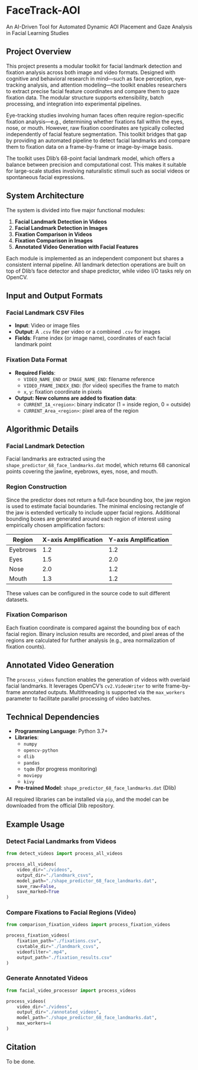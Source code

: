 # FaceTrack-AOI

An AI-Driven Tool for Automated Dynamic AOI Placement and Gaze Analysis in Facial Learning Studies

## Project Overview

This project presents a modular toolkit for facial landmark detection and fixation analysis across both image and video formats. Designed with cognitive and behavioral research in mind—such as face perception, eye-tracking analysis, and attention modeling—the toolkit enables researchers to extract precise facial feature coordinates and compare them to gaze fixation data. The modular structure supports extensibility, batch processing, and integration into experimental pipelines.

Eye-tracking studies involving human faces often require region-specific fixation analysis—e.g., determining whether fixations fall within the eyes, nose, or mouth. However, raw fixation coordinates are typically collected independently of facial feature segmentation. This toolkit bridges that gap by providing an automated pipeline to detect facial landmarks and compare them to fixation data on a frame-by-frame or image-by-image basis.

The toolkit uses Dlib’s 68-point facial landmark model, which offers a balance between precision and computational cost. This makes it suitable for large-scale studies involving naturalistic stimuli such as social videos or spontaneous facial expressions.

## System Architecture

The system is divided into five major functional modules:

1. **Facial Landmark Detection in Videos**
2. **Facial Landmark Detection in Images**
3. **Fixation Comparison in Videos**
4. **Fixation Comparison in Images**
5. **Annotated Video Generation with Facial Features**

Each module is implemented as an independent component but shares a consistent internal pipeline. All landmark detection operations are built on top of Dlib’s face detector and shape predictor, while video I/O tasks rely on OpenCV.

## Input and Output Formats

### Facial Landmark CSV Files

- **Input**: Video or image files
- **Output**: A `.csv` file per video or a combined `.csv` for images
- **Fields**: Frame index (or image name), coordinates of each facial landmark point

### Fixation Data Format

- **Required Fields**:
  - `VIDEO_NAME_END` or `IMAGE_NAME_END`: filename reference
  - `VIDEO_FRAME_INDEX_END`: (for video) specifies the frame to match
  - `x`, `y`: fixation coordinate in pixels
- **Output: New columns are added to fixation data**:
  - `CURRENT_IA_<region>`: binary indicator (1 = inside region, 0 = outside)
  - `CURRENT_Area_<region>`: pixel area of the region

## Algorithmic Details

### Facial Landmark Detection

Facial landmarks are extracted using the `shape_predictor_68_face_landmarks.dat` model, which returns 68 canonical points covering the jawline, eyebrows, eyes, nose, and mouth.

### Region Construction

Since the predictor does not return a full-face bounding box, the jaw region is used to estimate facial boundaries. The minimal enclosing rectangle of the jaw is extended vertically to include upper facial regions. Additional bounding boxes are generated around each region of interest using empirically chosen amplification factors:

| Region   | X-axis Amplification | Y-axis Amplification |
| -------- | -------------------- | -------------------- |
| Eyebrows | 1.2                  | 1.2                  |
| Eyes     | 1.5                  | 2.0                  |
| Nose     | 2.0                  | 1.2                  |
| Mouth    | 1.3                  | 1.2                  |

These values can be configured in the source code to suit different datasets.

### Fixation Comparison

Each fixation coordinate is compared against the bounding box of each facial region. Binary inclusion results are recorded, and pixel areas of the regions are calculated for further analysis (e.g., area normalization of fixation counts).

## Annotated Video Generation

The `process_videos` function enables the generation of videos with overlaid facial landmarks. It leverages OpenCV’s `cv2.VideoWriter` to write frame-by-frame annotated outputs. Multithreading is supported via the `max_workers` parameter to facilitate parallel processing of video batches.

## Technical Dependencies

- **Programming Language**: Python 3.7+
- **Libraries**:
  - `numpy`
  - `opencv-python`
  - `dlib`
  - `pandas`
  - `tqdm` (for progress monitoring)
  - `moviepy`
  - `kivy`
- **Pre-trained Model**: `shape_predictor_68_face_landmarks.dat` (Dlib)

All required libraries can be installed via `pip`, and the model can be downloaded from the official Dlib repository.

## Example Usage

### Detect Facial Landmarks from Videos

```python
from detect_videos import process_all_videos

process_all_videos(
    video_dir="./videos",
    output_dir="./landmark_csvs",
    model_path="./shape_predictor_68_face_landmarks.dat",
    save_raw=False,
    save_marked=True
)
```

### Compare Fixations to Facial Regions (Video)

```python
from comparison_fixation_videos import process_fixation_videos

process_fixation_videos(
    fixation_path="./fixations.csv",
    csvtable_dir="./landmark_csvs",
    videofilter=".mp4",
    output_path="./fixation_results.csv"
)
```

### Generate Annotated Videos

```python
from facial_video_processor import process_videos

process_videos(
    video_dir="./videos",
    output_dir="./annotated_videos",
    model_path="./shape_predictor_68_face_landmarks.dat",
    max_workers=4
)
```

## Citation

To be done.

